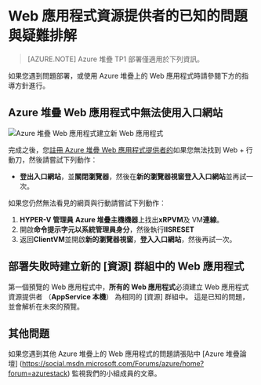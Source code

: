 <properties
    pageTitle="網頁上 Azure 堆疊的已知的問題和疑難排解的應用程式 |Microsoft Azure"
    description="詳細的指引，部署 Azure 堆疊的 Web 應用程式"
    services="azure-stack"
    documentationCenter=""
    authors="apwestgarth"
    manager="stefsch"
    editor=""/>

<tags
    ms.service="azure-stack"
    ms.workload="app-service"
    ms.tgt_pltfrm="na"
    ms.devlang="na"
    ms.topic="article"
    ms.date="09/26/2016"
    ms.author="anwestg"/>
    
# <a name="web-apps-resource-provider---known-issues-and-troubleshooting"></a>Web 應用程式資源提供者的已知的問題與疑難排解

> [AZURE.NOTE] Azure 堆疊 TP1 部署僅適用於下列資訊。

如果您遇到問題部署，或使用 Azure 堆疊上的 Web 應用程式時請參閱下方的指導方針進行。

## <a name="azure-stack-web-apps-not-available-in-the-portal"></a>Azure 堆疊 Web 應用程式中無法使用入口網站

![Azure 堆疊 Web 應用程式建立新 Web 應用程式][1]

完成之後，您[註冊 Azure 堆疊 Web 應用程式提供者的](azure-stack-webapps-deploy.md#register-the-newly-deployed-azure-stack-web-apps-provider-with-arm)如果您無法找到 Web + 行動刀，然後請嘗試下列動作︰
* **登出入口網站**，並**關閉瀏覽器**，然後在**新的瀏覽器視窗登入入口網站**並再試一次。

如果您仍然無法看見的網頁與行動請嘗試下列動作︰

1.  **HYPER-V 管理員** **Azure 堆疊主機機器**上找出**xRPVM**及 VM**連線**。
2.  開啟**命令提示字元以系統管理員身分**，然後執行**IISRESET**
3.  返回**ClientVM**並開啟**新的瀏覽器視窗**，**登入入口網站**，然後再試一次。

## <a name="deployment-fails-when-creating-a-web-app-in-a-new-resource-group"></a>部署失敗時建立新的 [資源] 群組中的 Web 應用程式

第一個預覽的 Web 應用程式中，**所有的 Web 應用程式**必須建立 Web 應用程式資源提供者 （**AppService 本機**） 為相同的 [資源] 群組中。  這是已知的問題，並會解析在未來的預覽。

## <a name="other-issues"></a>其他問題

如果您遇到其他 Azure 堆疊上的 Web 應用程式的問題請張貼中 [Azure 堆疊論壇] (https://social.msdn.microsoft.com/Forums/azure/home?forum=azurestack) 監視我們的小組成員的文章。


<!--Image references-->
[1]: ./media/azure-stack-webapps-troubleshoot-known-issues/NewWebandMobile.png



<!--Links-->
[Azure_Stack_App_Service_preview_installer]: http://go.microsoft.com/fwlink/?LinkID=717531
[WebAppsDeployment]: http://go.microsoft.com/fwlink/?LinkId=723982
[AppServiceHelperScripts]: http://go.microsoft.com/fwlink/?LinkId=733525
